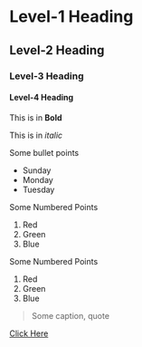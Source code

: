 
# Level-1 Heading

## Level-2 Heading

### Level-3 Heading

#### Level-4 Heading

This is in **Bold**

This is in *italic*

Some bullet points
* Sunday
* Monday
* Tuesday

Some Numbered Points
1. Red
2. Green
3. Blue

Some Numbered Points
1. Red
2. Green
3. Blue

> Some caption, quote

[Click Here](https://gitam.edu)

